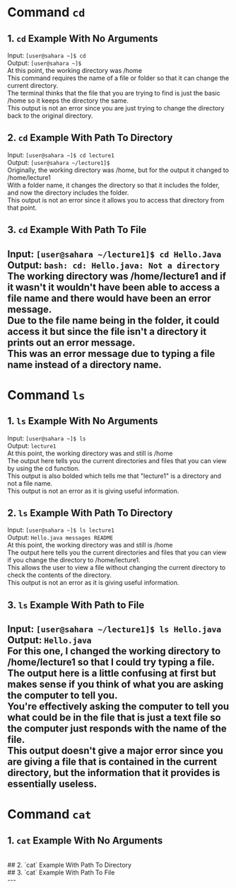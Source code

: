 # Command `cd`
## 1. `cd` Example With No Arguments
Input: `[user@sahara ~]$ cd` <br/>
Output: `[user@sahara ~]$ ` <br/>
At this point, the working directory was /home <br/>
This command requires the name of a file or folder so that it can change the current directory.  <br/>
The terminal thinks that the file that you are trying to find is just the basic /home so it keeps the directory the same. <br/>
This output is not an error since you are just trying to change the directory back to the original directory. <br/>
## 2. `cd` Example With Path To Directory
Input: `[user@sahara ~]$ cd lecture1`<br/>
Output: `[user@sahara ~/lecture1]$ ` <br/>
Originally, the working directory was /home, but for the output it changed to /home/lecture1 <br/>
With a folder name, it changes the directory so that it includes the folder, and now the directory includes the folder. <br/>
This output is not an error since it allows you to access that directory from that point. <br/>
## 3. `cd` Example With Path To File <br/>
Input: `[user@sahara ~/lecture1]$ cd Hello.Java` <br/>
Output: `bash: cd: Hello.java: Not a directory` <br/>
The working directory was /home/lecture1 and if it wasn't it wouldn't have been able to access a file name and there would have been an error message. <br/>
Due to the file name being in the folder, it could access it but since the file isn't a directory it prints out an error message. <br/>
This was an error message due to typing a file name instead of a directory name. <br/>
---
# Command `ls`
## 1. `ls` Example With No Arguments
Input: `[user@sahara ~]$ ls` <br/>
Output: `lecture1` <br/>
At this point, the working directory was and still is /home <br/>
The output here tells you the current directories and files that you can view by using the cd function. <br/>
This output is also bolded which tells me that "lecture1" is a directory and not a file name. <br/>
This output is not an error as it is giving useful information. <br/>
## 2. `ls` Example With Path To Directory
Input: `[user@sahara ~]$ ls lecture1` <br/>
Output: `Hello.java messages README` <br/>
At this point, the working directory was and still is /home <br/>
The output here tells you the current directories and files that you can view if you change the directory to /home/lecture1. <br/>
This allows the user to view a file without changing the current directory to check the contents of the directory. <br/>
This output is not an error as it is giving useful information. <br/>
## 3. `ls` Example With Path to File
Input: `[user@sahara ~/lecture1]$ ls Hello.java` <br/>
Output: `Hello.java` <br/>
For this one, I changed the working directory to /home/lecture1 so that I could try typing a file. <br/>
The output here is a little confusing at first but makes sense if you think of what you are asking the computer to tell you. <br/>
You're effectively asking the computer to tell you what could be in the file that is just a text file so the computer just responds with the name of the file. <br/>
This output doesn't give a major error since you are giving a file that is contained in the current directory, but the information that it provides is essentially useless. <br/>
---
# Command `cat`
## 1. `cat` Example With No Arguments
<br>
## 2. `cat` Example With Path To Directory
<br>
## 3. `cat` Example With Path To File
<br>
---

